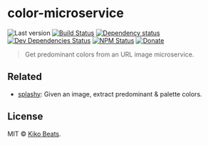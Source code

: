 # color-microservice

![Last version](https://img.shields.io/github/tag/Kikobeats/color-microservice.svg?style=flat-square)
[![Build Status](https://img.shields.io/travis/Kikobeats/color-microservice/master.svg?style=flat-square)](https://travis-ci.org/Kikobeats/color-microservice)
[![Dependency status](https://img.shields.io/david/Kikobeats/color-microservice.svg?style=flat-square)](https://david-dm.org/Kikobeats/color-microservice)
[![Dev Dependencies Status](https://img.shields.io/david/dev/Kikobeats/color-microservice.svg?style=flat-square)](https://david-dm.org/Kikobeats/color-microservice#info=devDependencies)
[![NPM Status](https://img.shields.io/npm/dm/color-microservice.svg?style=flat-square)](https://www.npmjs.org/package/color-microservice)
[![Donate](https://img.shields.io/badge/donate-paypal-blue.svg?style=flat-square)](https://paypal.me/Kikobeats)

> Get predominant colors from an URL image microservice.

## Related

- [splashy](https://github.com/kikobeats/splashy): Given an image, extract predominant & palette colors.

## License

MIT © [Kiko Beats](https://github.com/Kikobeats).
